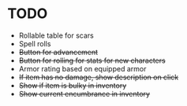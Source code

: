 # TODO

* Rollable table for scars
* Spell rolls
* ~~Button for advancement~~
* ~~Button for rolling for stats for new characters~~
* Armor rating based on equipped armor
* ~~If item has no damage, show description on click~~
* ~~Show if item is bulky in inventory~~
* ~~Show current encumbrance in inventory~~

